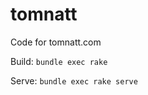 tomnatt
=======

Code for tomnatt.com

Build:
```bundle exec rake```

Serve:
```bundle exec rake serve```
